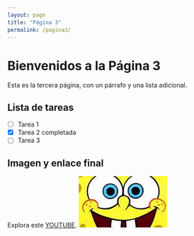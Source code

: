 ```yaml
---
layout: page
title: "Página 3"
permalink: /pagina3/
---
```


# Bienvenidos a la Página 3

Esta es la tercera página, con un párrafo y una lista adicional.

## Lista de tareas

- [ ] Tarea 1
- [x] Tarea 2 completada
- [ ] Tarea 3

## Imagen y enlace final

Explora este [YOUTUBE](https://www.youtube.com).
![Imagen de ejemplo](./bob.jpg)
